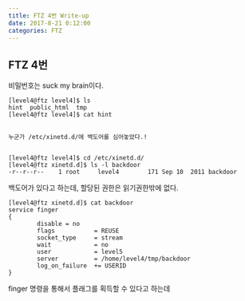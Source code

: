 ```yaml
---
title: FTZ 4번 Write-up
date: 2017-8-21 0:12:00
categories: FTZ
---
```


## FTZ 4번

비밀번호는 suck my brain이다.

    [level4@ftz level4]$ ls
    hint  public_html  tmp
    [level4@ftz level4]$ cat hint
    
    
    누군가 /etc/xinetd.d/에 백도어를 심어놓았다.!
    
    
    [level4@ftz level4]$ cd /etc/xinetd.d/
    [level4@ftz xinetd.d]$ ls -l backdoor
    -r--r--r--    1 root     level4        171 Sep 10  2011 backdoor

백도어가 있다고 하는데, 할당된 권한은 읽기권한밖에 없다.

    [level4@ftz xinetd.d]$ cat backdoor
    service finger
    {
            disable = no
            flags           = REUSE
            socket_type     = stream
            wait            = no
            user            = level5
            server          = /home/level4/tmp/backdoor
            log_on_failure  += USERID
    }

finger 명령을 통해서 플래그를 획득할 수 있다고 하는데